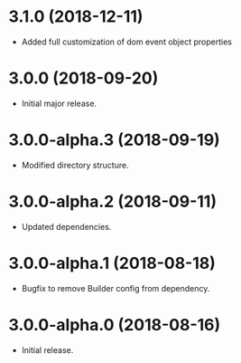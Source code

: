 # 3.1.0 (2018-12-11)

- Added full customization of dom event object properties

# 3.0.0 (2018-09-20)

- Initial major release.

# 3.0.0-alpha.3 (2018-09-19)

- Modified directory structure.

# 3.0.0-alpha.2 (2018-09-11)

- Updated dependencies.

# 3.0.0-alpha.1 (2018-08-18)

- Bugfix to remove Builder config from dependency.

# 3.0.0-alpha.0 (2018-08-16)

- Initial release.
